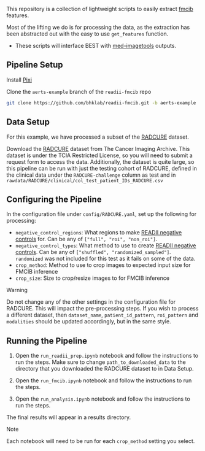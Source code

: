 This repository is a collection of lightweight scripts to easily extract [fmcib](https://github.com/AIM-Harvard/foundation-cancer-image-biomarker/tree/master/fmcib) features. 

Most of the lifting we do is for processing the data, as the extraction has been abstracted out with the easy to use `get_features` function. 
* These scripts will interface BEST with [med-imagetools](https://pypi.org/project/med-imagetools/) outputs.

## Pipeline Setup
Install [Pixi](https://pixi.sh/latest/#installation)


Clone the `aerts-example` branch of the `readii-fmcib` repo

```bash 
git clone https://github.com/bhklab/readii-fmcib.git -b aerts-example
```

## Data Setup
For this example, we have processed a subset of the [RADCURE](https://www.cancerimagingarchive.net/collection/radcure/) dataset.

Download the [RADCURE](https://www.cancerimagingarchive.net/collection/radcure/) dataset from The Cancer Imaging Archive. This dataset is under the TCIA Restricted License, so you will need to submit a request form to access the data. Additionally, the dataset is quite large, so this pipeline can be run with just the testing cohort of RADCURE, defined in the clinical data under the `RADCURE-challenge` column as test and in `rawdata/RADCURE/clinical/col_test_patient_IDs_RADCURE.csv`


## Configuring the Pipeline
In the configuration file under `config/RADCURE.yaml`, set up the following for processing:
+ `negative_control_regions`: What regions to make [READII negative controls](https://github.com/bhklab/readii?tab=readme-ov-file#negative-control-options) for. Can be any of `["full", "roi", "non_roi"]`.
+ `negative_control_types`: What method to use to create [READII negative controls](https://github.com/bhklab/readii?tab=readme-ov-file#negative-control-options). Can be any of `["shuffled", "randomized_sampled"]`. `randomized` was not included for this test as it fails on some of the data.
+ `crop_method`: Method to use to crop images to expected input size for FMCIB inference
+ `crop_size`: Size to crop/resize images to for FMCIB inference 

> [!WARNING]
> Do not change any of the other settings in the configuration file for RADCURE. This will impact the pre-processing steps. If you wish to process a different dataset, then `dataset_name`, `patient_id_pattern`, `roi_pattern` and `modalities` should be updated accordingly, but in the same style.

## Running the Pipeline
1. Open the `run_readii_prep.ipynb` notebook and follow the instructions to run the steps. Make sure to change `path_to_downloaded_data` to the directory that you downloaded the RADCURE dataset to in Data Setup.

2. Open the `run_fmcib.ipynb` notebook and follow the instructions to run the steps.

3. Open the `run_analysis.ipynb` notebook and follow the instructions to run the steps.

The final results will appear in a results directory. 

> [!NOTE]
> Each notebook will need to be run for each `crop_method` setting you select.

